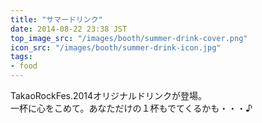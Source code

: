 ```yaml
---
title: "サマードリンク"
date: 2014-08-22 23:38 JST
top_image_src: "/images/booth/summer-drink-cover.png"
icon_src: "/images/booth/summer-drink-icon.jpg"
tags:
- food
---
```

TakaoRockFes.2014オリジナルドリンクが登場。  
一杯に心をこめて。あなただけの１杯もでてくるかも・・・♪